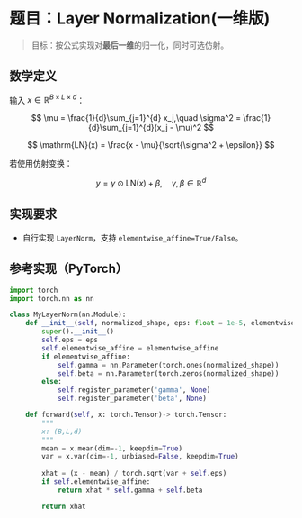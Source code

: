 # 题目：Layer Normalization(一维版)

> 目标：按公式实现对**最后一维**的归一化，同时可选仿射。

## 数学定义

输入 $x \in \mathbb{R}^{B \times L \times d}$：

$$
\mu = \frac{1}{d}\sum_{j=1}^{d} x_j,\quad
\sigma^2 = \frac{1}{d}\sum_{j=1}^{d}(x_j - \mu)^2
$$

$$
\mathrm{LN}(x) = \frac{x - \mu}{\sqrt{\sigma^2 + \epsilon}}
$$

若使用仿射变换：

$$
y = \gamma \odot \mathrm{LN}(x) + \beta,\quad \gamma,\beta \in \mathbb{R}^{d}
$$

## 实现要求

- 自行实现 `LayerNorm`，支持 `elementwise_affine=True/False`。

## 参考实现（PyTorch）

```python
import torch
import torch.nn as nn

class MyLayerNorm(nn.Module):
    def __init__(self, normalized_shape, eps: float = 1e-5, elementwise_affine: bool = True):
        super().__init__()
        self.eps = eps
        self.elementwise_affine = elementwise_affine
        if elementwise_affine:
            self.gamma = nn.Parameter(torch.ones(normalized_shape))
            self.beta = nn.Parameter(torch.zeros(normalized_shape))
        else:
            self.register_parameter('gamma', None)
            self.register_parameter('beta', None)

    def forward(self, x: torch.Tensor)-> torch.Tensor:
        """
        x: (B,L,d)
        """
        mean = x.mean(dim=-1, keepdim=True)
        var = x.var(dim=-1, unbiased=False, keepdim=True)
        
        xhat = (x - mean) / torch.sqrt(var + self.eps)
        if self.elementwise_affine:
            return xhat * self.gamma + self.beta

        return xhat
```
